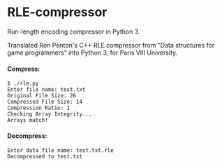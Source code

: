 # RLE-compressor
Run-length encoding compressor in Python 3.

Translated Ron Penton's C++ RLE compressor from "Data structures for game programmers" into Python 3, for Paris VIII University.

#### Compress:
```
$ ./rle.py
Enter file name: test.txt
Original File Size: 26
Compressed File Size: 14
Compression Ratio: 1
Checking Array Integrity...
Arrays match!
```

#### Decompress:
```
Enter data file name: test.txt.rle
Decompressed to test.txt
```


